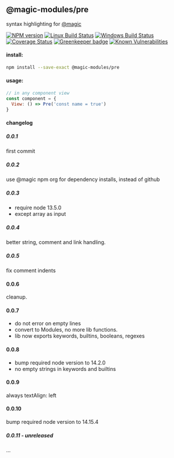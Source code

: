 ## @magic-modules/pre

syntax highlighting for [@magic](https://magic.github.io/core)


[![NPM version][npm-image]][npm-url]
[![Linux Build Status][travis-image]][travis-url]
[![Windows Build Status][appveyor-image]][appveyor-url]
[![Coverage Status][coveralls-image]][coveralls-url]
[![Greenkeeper badge][greenkeeper-image]][greenkeeper-url]
[![Known Vulnerabilities][snyk-image]][snyk-url]

[npm-image]: https://img.shields.io/npm/v/@magic-modules/pre.svg
[npm-url]: https://www.npmjs.com/package/@magic-modules/pre
[travis-image]: https://img.shields.io/travis/com/magic-modules/pre/master
[travis-url]: https://travis-ci.com/magic-modules/pre
[appveyor-image]: https://img.shields.io/appveyor/ci/magicmodules/pre/master.svg
[appveyor-url]: https://ci.appveyor.com/project/magicmodules/pre/branch/master
[coveralls-image]: https://coveralls.io/repos/github/magic-modules/pre/badge.svg
[coveralls-url]: https://coveralls.io/github/magic-modules/pre
[greenkeeper-image]: https://badges.greenkeeper.io/magic-modules/pre.svg
[greenkeeper-url]: https://badges.greenkeeper.io/magic-modules/pre.svg
[snyk-image]: https://snyk.io/test/github/magic-modules/pre/badge.svg
[snyk-url]: https://snyk.io/test/github/magic-modules/pre

#### install:
```bash
npm install --save-exact @magic-modules/pre
```

#### usage:
```javascript
// in any component view
const component = {
  View: () => Pre('const name = true')
}
```

#### changelog
##### 0.0.1
first commit

##### 0.0.2
use @magic npm org for dependency installs, instead of github

##### 0.0.3
* require node 13.5.0
* except array as input

##### 0.0.4
better string, comment and link handling.

##### 0.0.5
fix comment indents

#### 0.0.6
cleanup.

#### 0.0.7
* do not error on empty lines
* convert to Modules, no more lib functions.
* lib now exports keywords, builtins, booleans, regexes

#### 0.0.8
* bump required node version to 14.2.0
* no empty strings in keywords and builtins

#### 0.0.9
always textAlign: left

#### 0.0.10 
bump required node version to 14.15.4

##### 0.0.11 - unreleased
...
